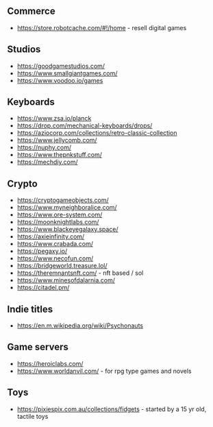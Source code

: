 
## Commerce
* https://store.robotcache.com/#!/home - resell digital games


## Studios
* https://goodgamestudios.com/
* https://www.smallgiantgames.com/
* https://www.voodoo.io/games

## Keyboards
* https://www.zsa.io/planck
* https://drop.com/mechanical-keyboards/drops/
* https://aziocorp.com/collections/retro-classic-collection
* https://www.jellycomb.com/
* https://nuphy.com/
* https://www.thepnkstuff.com/
* https://mechdiy.com/

## Crypto
* https://cryptogameobjects.com/
* https://www.myneighboralice.com/
* https://www.ore-system.com/
* https://moonknightlabs.com/
* https://www.blackeyegalaxy.space/
* https://axieinfinity.com/
* https://www.crabada.com/
* https://pegaxy.io/
* https://www.necofun.com/
* https://bridgeworld.treasure.lol/
* https://theremnantsnft.com/ - nft based / sol 
* https://www.minesofdalarnia.com/
* https://citadel.pm/

## Indie titles
* https://en.m.wikipedia.org/wiki/Psychonauts

## Game servers
* https://heroiclabs.com/
* https://www.worldanvil.com/ - for rpg type games and novels

## Toys
* https://pixiespix.com.au/collections/fidgets - started by a 15 yr old, tactile toys